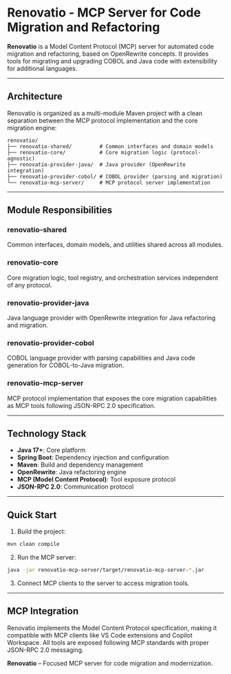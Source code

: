 # Renovatio - MCP Server for Code Migration and Refactoring

**Renovatio** is a Model Content Protocol (MCP) server for automated code migration and refactoring, based on OpenRewrite concepts. It provides tools for migrating and upgrading COBOL and Java code with extensibility for additional languages.

---

## Architecture

Renovatio is organized as a multi-module Maven project with a clean separation between the MCP protocol implementation and the core migration engine:

```
renovatio/
├── renovatio-shared/         # Common interfaces and domain models
├── renovatio-core/           # Core migration logic (protocol-agnostic)
├── renovatio-provider-java/  # Java provider (OpenRewrite integration)
├── renovatio-provider-cobol/ # COBOL provider (parsing and migration)
└── renovatio-mcp-server/     # MCP protocol server implementation
```

---

## Module Responsibilities

### renovatio-shared
Common interfaces, domain models, and utilities shared across all modules.

### renovatio-core
Core migration logic, tool registry, and orchestration services independent of any protocol.

### renovatio-provider-java
Java language provider with OpenRewrite integration for Java refactoring and migration.

### renovatio-provider-cobol
COBOL language provider with parsing capabilities and Java code generation for COBOL-to-Java migration.

### renovatio-mcp-server
MCP protocol implementation that exposes the core migration capabilities as MCP tools following JSON-RPC 2.0 specification.

---

## Technology Stack

- **Java 17+**: Core platform
- **Spring Boot**: Dependency injection and configuration
- **Maven**: Build and dependency management
- **OpenRewrite**: Java refactoring engine
- **MCP (Model Content Protocol)**: Tool exposure protocol
- **JSON-RPC 2.0**: Communication protocol

---

## Quick Start

1. Build the project:
```bash
mvn clean compile
```

2. Run the MCP server:
```bash
java -jar renovatio-mcp-server/target/renovatio-mcp-server-*.jar
```

3. Connect MCP clients to the server to access migration tools.

---

## MCP Integration

Renovatio implements the Model Content Protocol specification, making it compatible with MCP clients like VS Code extensions and Copilot Workspace. All tools are exposed following MCP standards with proper JSON-RPC 2.0 messaging.

**Renovatio** – Focused MCP server for code migration and modernization.

